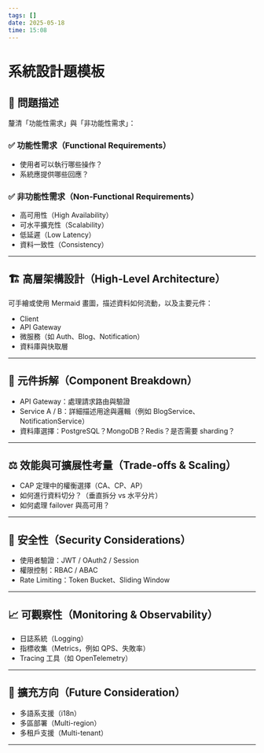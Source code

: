 ```yaml
---
tags: []
date: 2025-05-18
time: 15:08
---
```

# 系統設計題模板

## 🧾 問題描述  
釐清「功能性需求」與「非功能性需求」：

### ✅ 功能性需求（Functional Requirements）  
- 使用者可以執行哪些操作？  
- 系統應提供哪些回應？  

### ✅ 非功能性需求（Non-Functional Requirements）  
- 高可用性（High Availability）  
- 可水平擴充性（Scalability）  
- 低延遲（Low Latency）  
- 資料一致性（Consistency）  

---

## 🏗️ 高層架構設計（High-Level Architecture）  
可手繪或使用 Mermaid 畫圖，描述資料如何流動，以及主要元件：

- Client  
- API Gateway  
- 微服務（如 Auth、Blog、Notification）  
- 資料庫與快取層  

---

## 🧠 元件拆解（Component Breakdown）  
- API Gateway：處理請求路由與驗證  
- Service A / B：詳細描述用途與邏輯（例如 BlogService、NotificationService）  
- 資料庫選擇：PostgreSQL？MongoDB？Redis？是否需要 sharding？  

---

## ⚖️ 效能與可擴展性考量（Trade-offs & Scaling）  
- CAP 定理中的權衡選擇（CA、CP、AP）  
- 如何進行資料切分？（垂直拆分 vs 水平分片）  
- 如何處理 failover 與高可用？  

---

## 🔐 安全性（Security Considerations）  
- 使用者驗證：JWT / OAuth2 / Session  
- 權限控制：RBAC / ABAC  
- Rate Limiting：Token Bucket、Sliding Window  

---

## 📈 可觀察性（Monitoring & Observability）  
- 日誌系統（Logging）  
- 指標收集（Metrics，例如 QPS、失敗率）  
- Tracing 工具（如 OpenTelemetry）  

---

## 🔮 擴充方向（Future Consideration）  
- 多語系支援（i18n）  
- 多區部署（Multi-region）  
- 多租戶支援（Multi-tenant）  

---

